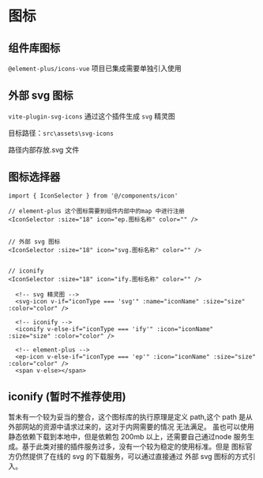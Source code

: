 # 图标



## 组件库图标

`@element-plus/icons-vue` 项目已集成需要单独引入使用


## 外部 svg 图标

`vite-plugin-svg-icons` 通过这个插件生成 `svg` 精灵图


目标路径：`src\assets\svg-icons`

路径内部存放.svg 文件

## 图标选择器

``` tsx
import { IconSelector } from '@/components/icon'

// element-plus 这个图标需要到组件内部中的map 中进行注册
<IconSelector :size="18" icon="ep.图标名称" color="" />


// 外部 svg 图标
<IconSelector :size="18" icon="svg.图标名称" color="" />


// iconify
<IconSelector :size="18" icon="ify.图标名称" color="" />

```
``` vue
  <!-- svg 精灵图 -->
  <svg-icon v-if="iconType === 'svg'" :name="iconName" :size="size" :color="color" />

  <!-- iconify -->
  <iconify v-else-if="iconType === 'ify'" :icon="iconName" :size="size" :color="color" />

  <!-- element-plus -->
  <ep-icon v-else-if="iconType === 'ep'" :icon="iconName" :size="size" :color="color" />
  <span v-else></span>
```



## iconify (暂时不推荐使用)

暂未有一个较为妥当的整合，这个图标库的执行原理是定义 path,这个 path 是从外部网站的资源中请求过来的，这对于内网需要的情况 无法满足。  虽也可以使用静态依赖下载到本地中，但是依赖包 200mb 以上，还需要自己通过node 服务生成。基于此类对接的插件服务过多，没有一个较为稳定的使用标准。但是 图标官方仍然提供了在线的 svg 的下载服务，可以通过直接通过 外部 svg 图标的方式引入。